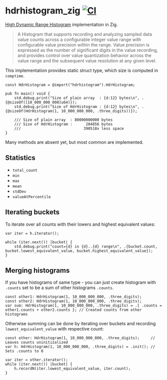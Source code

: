 # hdrhistogram_zig [![CI](https://github.com/floatdrop/hdrhistogram_zig/actions/workflows/ci.yaml/badge.svg)](https://github.com/floatdrop/hdrhistogram_zig/actions/workflows/ci.yaml)

[High Dynamic Range Histogram](https://github.com/HdrHistogram/HdrHistogram) implementation in Zig.

> A Histogram that supports recording and analyzing sampled data value counts
> across a configurable integer value range with configurable value precision
> within the range. Value precision is expressed as the number of significant
> digits in the value recording, and provides control over value quantization
> behavior across the value range and the subsequent value resolution at any
> given level.

This implementation provides static struct type, which size is computed in
`comptime`.

```zig
const HdrHistogram = @import("hdrhistogram").HdrHistogram;

pub fn main() void {
    std.debug.print("Size of plain array  : {d:12} bytes\n", .{@sizeOf([10_000_000_000]u64)});
    std.debug.print("Size of HdrHistogram : {d:12} bytes\n", .{@sizeOf(HdrHistogram(1, 10_000_000_000, .three_digits))});

    /// Size of plain array  : 80000000000 bytes
    /// Size of HdrHistogram :      204856 bytes
    ///                            390518x less space
}
```

Many methods are absent yet, but most common are implemented.

## Statistics

 - `total_count`
 - `min`
 - `max`
 - `mean`
 - `stdDev`
 - `valueAtPercentile`

## Iterating buckets

To iterate over all counts with their lowers and highest equivalent values:

```zig
var iter = h.iterator();

while (iter.next()) |bucket| {
    std.debug.print("count={d} in {d}..{d} range\n", .{bucket.count, bucket.lowest_equivalent_value, bucket.highest_equivalent_value});
}
```

## Merging histograms

If you have histograms of same type - you can just create histogram with `.counts` set to be a sum of other histograms `.counts`.

```zig
const other1: HdrHistogram(1, 10_000_000_000, .three_digits);
const other2: HdrHistogram(1, 10_000_000_000, .three_digits);
var sum: HdrHistogram(1, 10_000_000_000, .three_digits) = .{ .counts = other1.counts + other2.counts }; // Created counts from other histograms
```

Otherwise summing can be done by iterating over buckets and recording `lowest_equivalent_value` with respective count:

```zig
const other: HdrHistogram(1, 10_000_000_000, .three_digits);     // Leaves counts uninitizalized
var h: HdrHistogram(1, 10_000_000_000, .three_digits) = .init(); // Sets .counts to 0

var iter = other.iterator();
while (iter.next()) |bucket| {
    h.recordN(iter.lowest_equivalent_value, iter.count);
}
```
